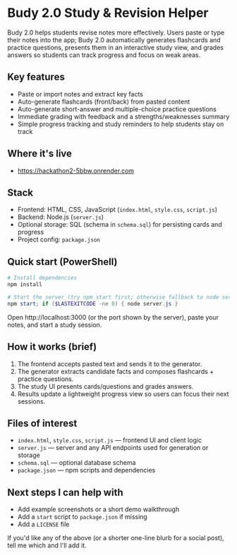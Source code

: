 ﻿# Budy 2.0  Study & Revision Helper

Budy 2.0 helps students revise notes more effectively. Users paste or type their notes into the app; Budy 2.0 automatically generates flashcards and practice questions, presents them in an interactive study view, and grades answers so students can track progress and focus on weak areas.

## Key features

- Paste or import notes and extract key facts
- Auto-generate flashcards (front/back) from pasted content
- Auto-generate short-answer and multiple-choice practice questions
- Immediate grading with feedback and a strengths/weaknesses summary
- Simple progress tracking and study reminders to help students stay on track

## Where it's live

- https://hackathon2-5bbw.onrender.com

## Stack

- Frontend: HTML, CSS, JavaScript (`index.html`, `style.css`, `script.js`)
- Backend: Node.js (`server.js`)
- Optional storage: SQL (schema in `schema.sql`) for persisting cards and progress
- Project config: `package.json`

## Quick start (PowerShell)

```powershell
# Install dependencies
npm install

# Start the server (try npm start first; otherwise fallback to node server.js)
npm start; if ($LASTEXITCODE -ne 0) { node server.js }
```

Open http://localhost:3000 (or the port shown by the server), paste your notes, and start a study session.

## How it works (brief)

1. The frontend accepts pasted text and sends it to the generator.
2. The generator extracts candidate facts and composes flashcards + practice questions.
3. The study UI presents cards/questions and grades answers.
4. Results update a lightweight progress view so users can focus their next sessions.

## Files of interest

- `index.html`, `style.css`, `script.js` — frontend UI and client logic
- `server.js` — server and any API endpoints used for generation or storage
- `schema.sql` — optional database schema
- `package.json` — npm scripts and dependencies

## Next steps I can help with

- Add example screenshots or a short demo walkthrough
- Add a `start` script to `package.json` if missing
- Add a `LICENSE` file

If you'd like any of the above (or a shorter one-line blurb for a social post), tell me which and I'll add it.
